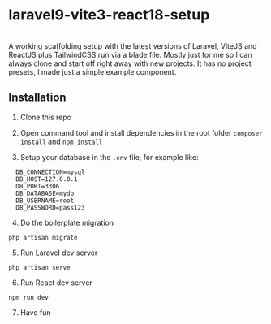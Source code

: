 # laravel9-vite3-react18-setup
<br>
A working scaffolding setup with the latest versions of Laravel, ViteJS and ReactJS plus TailwindCSS run via a blade file. Mostly just for me so I can always clone and start off right away with new projects. It has no project presets, I made just a simple example component.
<br>

## Installation

1. Clone this repo

2. Open command tool and install dependencies in the root folder `composer install` and `npm install`

3. Setup your database in the `.env` file, for example like:

```
  DB_CONNECTION=mysql
  DB_HOST=127.0.0.1
  DB_PORT=3306
  DB_DATABASE=mydb
  DB_USERNAME=root
  DB_PASSWORD=pass123
```

4. Do the boilerplate migration 

  `php artisan migrate`

5. Run Laravel dev server

  `php artisan serve`

6. Run React dev server

  `npm run dev`

7. Have fun
